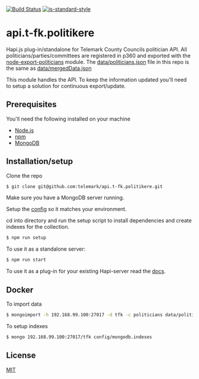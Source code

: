 [![Build Status](https://travis-ci.org/telemark/api.t-fk.politikere.svg?branch=master)](https://travis-ci.org/telemark/api.t-fk.politikere)
[![js-standard-style](https://img.shields.io/badge/code%20style-standard-brightgreen.svg?style=flat)](https://github.com/feross/standard)

# api.t-fk.politikere

Hapi.js plug-in/standalone for Telemark County Councils politician API.
All politicians/parties/committees are registered in p360 and exported with the [node-export-politicians](https://github.com/telemark/node-export-politicians) module.
The [data/politicians.json](data/politicians.json) file in this repo is the same as [data/mergedData.json](https://github.com/telemark/node-export-politicians/blob/master/data/mergedData.json)

This module handles the API. To keep the information updated you'll need to setup a solution for continuous export/update.

## Prerequisites

You'll need the following installed on your machine

- [Node.js](https://nodejs.org)
- [npm](https://www.npmjs.com/)
- [MongoDB](https://www.mongodb.org/)

## Installation/setup

Clone the repo

```sh
$ git clone git@github.com:telemark/api.t-fk.politikere.git
```

Make sure you have a MongoDB server running.

Setup the [config](config/index.js) so it matches your environment.

cd into directory and run the setup script to install dependencies and create indexes for the collection.

```sh
$ npm run setup
```

To use it as a standalone server:

```sh
$ npm run start
```

To use it as a plug-in for your existing Hapi-server read the [docs](http://hapijs.com/tutorials/plugins).

## Docker

To import data

```sh
$ mongoimport -h 192.168.99.100:27017 -d tfk -c politicians data/politicians.json --jsonArray
```

To setup indexes

```sh
$ mongo 192.168.99.100:27017/tfk config/mongodb.indexes
```

## License

[MIT](LICENSE)
